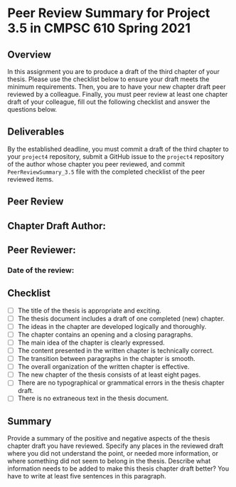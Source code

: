 # Peer Review Summary for Project 3.5 in CMPSC 610 Spring 2021

## Overview

In this assignment you are to produce a draft of the third chapter of your thesis. Please use the checklist below to ensure your draft meets the minimum requirements. Then, you are to have your new chapter draft peer reviewed by a colleague. Finally, you must peer review at least one chapter draft of your colleague, fill out the following checklist and answer the questions below.

## Deliverables

By the established deadline, you must commit a draft of the third chapter to your `project4` repository, submit a GitHub issue to the `project4` repository of the author whose chapter you peer reviewed, and commit `PeerReviewSummary_3.5` file with the completed checklist of the peer reviewed items.

## Peer Review

## Chapter Draft Author:
## Peer Reviewer:
### Date of the review:

## Checklist
- [ ] The title of the thesis is appropriate and exciting.
- [ ] The thesis document includes a draft of one completed (new) chapter.
- [ ] The ideas in the chapter are developed logically and thoroughly.
- [ ] The chapter contains an opening and a closing paragraphs.
- [ ] The main idea of the chapter is clearly expressed.
- [ ] The content presented in the written chapter is technically correct.
- [ ] The transition between paragraphs in the chapter is smooth.
- [ ] The overall organization of the  written chapter is effective.
- [ ] The new chapter of the thesis consists of at least eight pages.
- [ ] There are no typographical or grammatical errors in the thesis chapter draft.
- [ ] There is no extraneous text in the thesis document.

## Summary

Provide a summary of the positive and negative aspects of the thesis chapter draft you have reviewed. Specify any places in the reviewed draft where you did not understand the point, or needed more information, or where something did not seem to belong in the thesis. Describe what  information needs to be added to make this thesis chapter draft better? You have to write at least five sentences in this paragraph.
